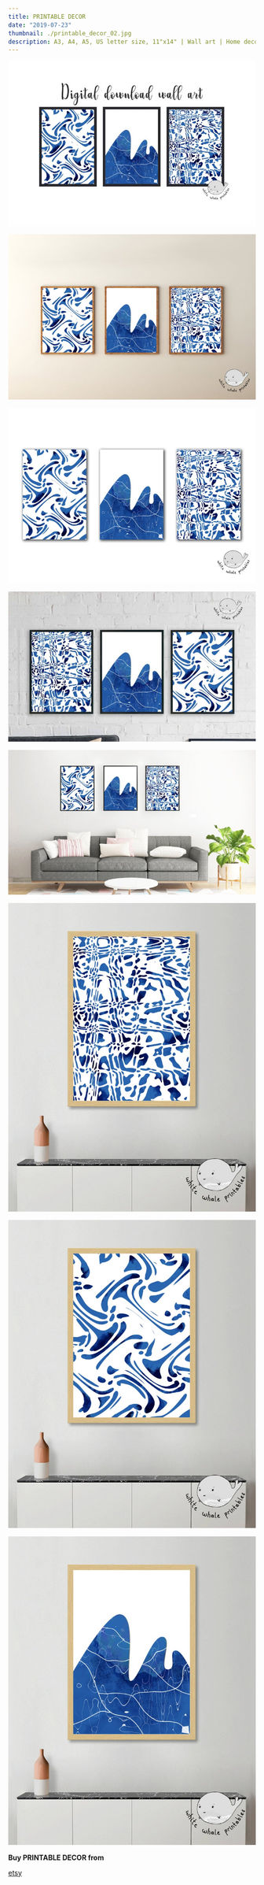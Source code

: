 ```yaml
---
title: PRINTABLE DECOR
date: "2019-07-23"
thumbnail: ./printable_decor_02.jpg
description: A3, A4, A5, US letter size, 11"x14" | Wall art | Home decor | Wall hangings | Modern art
---
```


![PRINTABLE DECOR](./printable_decor_01.jpg)

![PRINTABLE DECOR](./printable_decor_02.jpg)

![PRINTABLE DECOR](./printable_decor_03.jpg)

![PRINTABLE DECOR](./printable_decor_04.jpg)

![PRINTABLE DECOR](./printable_decor_05.jpg)

![PRINTABLE DECOR](./printable_decor_06.jpg)

![PRINTABLE DECOR](./printable_decor_07.jpg)

![PRINTABLE DECOR](./printable_decor_08.jpg)



<div class="centered">
<span style="margin-right:5px; font-weight:bold;">Buy PRINTABLE DECOR from</span>

[etsy](https://www.etsy.com/listing/704601364/printable-decor-a3-a4-a5-us-letter-size?ref=shop_home_active_18)

</div>

